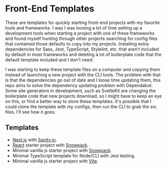 # Front-End Templates

These are templates for quickly starting front-end projects with my favorite tools and frameworks. I was I was loosing a lot of time setting up a development tools when starting a project with one of these frameworks and found myself hunting through other projects searching for config files that contained those defaults to copy into my projects. Installing extra dependencies for Sass, Jest, TypeScript, Stylelint, etc. that aren't included by default in most frameworks and deleting a lot of boilerplate code that the default template included and I don't need.

I was starting to keep these template files on a computer and copying them instead of launching a new project with the CLI tools. The problem with that is that the dependencies go out of date and I loose time updating them, this repo aims to solve the dependency updating problem with Dependabot. Some site generators in development, such as SvelteKit are changing the boilerplate code that new projects download, so I might have to keep an eye on this, or find a better way to store these templates. It's possible that I could clone the template with my configs, then run the CLI to grab the src files. I'll see how it goes.

## Templates

- [Next.js](https://nextjs.org) with [Sanity.io](https://sanity.io).
- [React](https://reactjs.org) starter project with [Snowpack](https://snowpack.dev).
- Minimal vanilla js starter project with [Snowpack](https://snowpack.dev).
- Minimal TypeScript template for Node/CLI with Jest testing.
- Minimal vanilla js starter project with [Vite](https://vitejs.dev).
